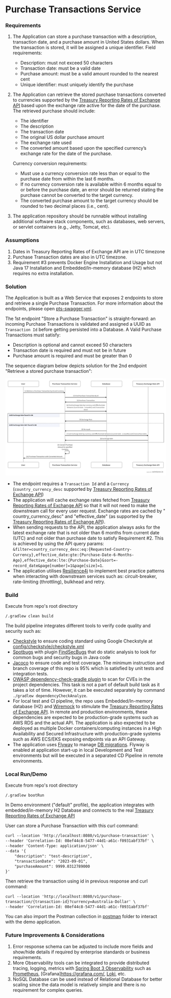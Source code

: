 # Purchase Transactions Service

### Requirements

1. The Application can store a purchase transaction with a description, transaction date, and a purchase amount in
   United States dollars. When the transaction is stored, it will be assigned a unique
   identifier. Field requirements:
    * Description: must not exceed 50 characters
    * Transaction date: must be a valid date
    * Purchase amount: must be a valid amount rounded to the nearest cent
    * Unique identifier: must uniquely identify the purchase
2. The Application can retrieve the stored purchase transactions converted to currencies supported by the [Treasury
   Reporting Rates of Exchange API](https://fiscaldata.treasury.gov/datasets/treasury-reporting-rates-exchange/treasury-reporting-rates-of-exchange)
   based upon the exchange rate active for the date of the purchase. The retrieved purchase should include:
    * The identifier
    * The description
    * The transaction date
    * The original US dollar purchase amount
    * The exchange rate used
    * The converted amount based upon the specified currency’s exchange rate for the date of the purchase.

   Currency conversion requirements:
    * Must use a currency conversion rate less than or equal to the purchase date from within the last 6 months.
    * If no currency conversion rate is available within 6 months equal to or before the purchase date, an error should
      be returned stating the purchase cannot be converted to the target currency.
    * The converted purchase amount to the target currency should be rounded to two decimal places (i.e., cent).
3. The application repository should be runnable without installing additional software stack components, such as
   databases, web servers, or servlet containers (e.g., Jetty, Tomcat, etc).

### Assumptions

1. Dates in Treasury Reporting Rates of Exchange API are in UTC timezone
2. Purchase Transaction dates are also in UTC timezone.
3. Requirement #3 prevents Docker Engine Installation and Usage but not Java 17 Installation and Embedded/In-memory
   database (H2) which requires no extra installation.

### Solution

The Application is built as a Web Service that exposes 2 endpoints to store and retrieve a single Purchase Transaction.
For more information about the endpoints, please open [pts-swagger.yml](pts-swagger.yml).

The 1st endpoint "Store a Purchase Transaction" is straight-forward: an incoming Purchase Transactions is validated and
assigned a UUID as `Transaction Id` before getting persisted into a Database. A Valid Purchase Transactions must
satisfy:

* Description is optional and cannot exceed 50 characters
* Transaction date is required and must not be in future
* Purchase amount is required and must be greater than 0

The sequence diagram below depicts solution for the 2nd endpoint "Retrieve a stored purchase transaction":

![Purchase Tranasction Service - Solution.PNG](diagrams%2FPurchase%20Tranasction%20Service%20-%20Solution.PNG)

* The endpoint requires a `Transaction Id` and a `Currency` (`country_currency_desc` supported
  by [Treasury Reporting Rates of Exchange API](https://fiscaldata.treasury.gov/datasets/treasury-reporting-rates-exchange/treasury-reporting-rates-of-exchange))
* The application will cache exchange rates fetched from [Treasury
  Reporting Rates of Exchange API](https://fiscaldata.treasury.gov/datasets/treasury-reporting-rates-exchange/treasury-reporting-rates-of-exchange)
  so that it will not need to make the downstream call for every user request. Exchange rates are cached by "
  country_currency_desc" and "effective_date" (as supported by
  the [Treasury Reporting Rates of Exchange API](https://fiscaldata.treasury.gov/datasets/treasury-reporting-rates-exchange/treasury-reporting-rates-of-exchange)).
* When sending requests to the API, the application always asks for the
  latest exchange rate that is not older than 6 months from current date (UTC) and not older than purchase date to
  satisfy Requirement #2. This is achieved by using the API query
  params: `&filter=country_currency_desc:eq:{Requested-Country-Currency},effective_date:gte:{Purchase-Date-6-Months-Ago},effective_date:lte:{Purchase-Date}&sort=-record_date&page[number]=1&page[size]=1`.
* The application utilises [Resilience4j](https://resilience4j.readme.io/docs/getting-started-3) to implement best
  practice patterns when interacting with downstream services such as: circuit-breaker, rate-limiting (throttling),
  bulkhead and retry.

### Build

Execute from repo's root directory

```
/.gradlew clean build
```

The build pipeline integrates different tools to verify code quality and security such as:

* [Checkstyle](https://checkstyle.sourceforge.io/) to ensure coding standard using Google Checkstyle
  at [config/checkstyle/checkstyle.xml](config/checkstyle/checkstyle.xml)
* [Spotbugs](https://spotbugs.github.io/) with plugin [FindSecBugs](https://find-sec-bugs.github.io/) that do static
  analysis to look for common bugs and security bugs in Java code
* [Jacoco](https://github.com/jacoco/jacoco) to ensure code and test coverage. The minimum instruction
  and branch coverage of this repo is 95% which is satisfied by unit tests and integration tests.
* [OWASP dependency-check-gradle plugin](https://plugins.gradle.org/plugin/org.owasp.dependencycheck) to scan for CVEs
  in the project dependencies. This task is not a part of default build task as it takes a lot of time. However, it can
  be executed separately by command `./gradlew dependencyCheckAnalyze`.
* For local test and CI pipeline, the repo uses Embedded/In-memory database (H2)
  and [Wiremock](https://wiremock.org/docs/junit-jupiter/) to stimulate the [Treasury
  Reporting Rates of Exchange API](https://fiscaldata.treasury.gov/datasets/treasury-reporting-rates-exchange/treasury-reporting-rates-of-exchange).
  In remote and production environments, these dependencies are expected to be production-grade systems such as AWS RDS
  and the actual API. The application is also expected to be deployed as multiple Docker
  containers/computing instances in a High Availability and Secured Infrastructure with production-grade systems such as
  AWS ECS/EKS exposing endpoints via an API Gateway.
* The application uses [Flyway](https://flywaydb.org/) to manage [DB migrations](src/main/resources/db/migration).
  Flyway is enabled at application start-up in local Development and Test environments but will be executed in a
  separated CD Pipeline in remote environments.

### Local Run/Demo

Execute from repo's root directory

```
/.gradlew bootRun
```

In Demo environment ("default" profile), the application integrates with embedded/in-memory H2 Database and connects to
the
real [Treasury Reporting Rates of Exchange API](https://fiscaldata.treasury.gov/datasets/treasury-reporting-rates-exchange/treasury-reporting-rates-of-exchange)

User can store a Purchase Transaction with this curl command:

```
curl --location 'http://localhost:8080/v1/purchase-transaction' \
--header 'Correlation-Id: 08ef44c8-5477-44d1-a61c-f0931abf37bf' \
--header 'Content-Type: application/json' \
--data '{
    "description": "test-description",
    "transactionDate": "2023-09-01",
    "purchaseAmount": 9999.0312789000
}'
```

Then retrieve the transaction using id in previous response and curl command:

```
curl --location 'http://localhost:8080/v1/purchase-transaction/{transaction-id}?currency=Australia-Dollar' \
--header 'Correlation-Id: 08ef44c8-5477-44d1-a61c-f0931abf37bf'
```

You can also import the Postman collection in [postman](postman) folder to interact with the demo application.

### Future Improvements & Considerations

1. Error response schema can be adjusted to include more fields and show/hide details if required by enterprise
   standards or business requirements.
2. More Observability tools can be integrated to provide distributed tracing, logging, metrics
   with [Spring Boot 3 Observability](https://spring.io/blog/2022/10/12/observability-with-spring-boot-3) such as
   [Prometheus](https://prometheus.io/), [Grafana]https://grafana.com/, [Loki](https://github.com/loki4j/loki-logback-appender),
   etc.
3. NoSQL Database can be used instead of Relational Database for better scaling since the data model is relatively
   simple and there is no requirement for complex queries.
